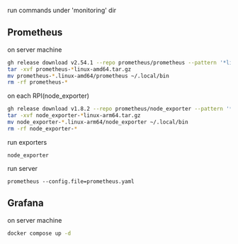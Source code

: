 run commands under 'monitoring' dir

## Prometheus

on server machine

```sh
gh release download v2.54.1 --repo prometheus/prometheus --pattern '*linux-amd64*'
tar -xvf prometheus-*linux-amd64.tar.gz
mv prometheus-*.linux-amd64/prometheus ~/.local/bin
rm -rf prometheus-*
```

on each RPI(node_exporter)

```sh
gh release download v1.8.2 --repo prometheus/node_exporter --pattern '*linux-arm64*'
tar -xvf node_exporter-*linux-arm64.tar.gz
mv node_exporter-*.linux-arm64/node_exporter ~/.local/bin
rm -rf node_exporter-*
```

run exporters
```
node_exporter
```

run server
```
prometheus --config.file=prometheus.yaml
```

## Grafana

on server machine

```sh
docker compose up -d
```
